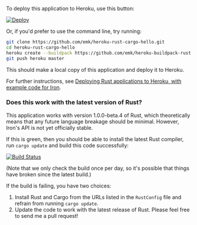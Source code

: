 To deploy this application to Heroku, use this button:

[![Deploy](https://www.herokucdn.com/deploy/button.png)](https://heroku.com/deploy)

Or, if you'd prefer to use the command line, try running:

``` sh
git clone https://github.com/emk/heroku-rust-cargo-hello.git
cd heroku-rust-cargo-hello
heroku create --buildpack https://github.com/emk/heroku-buildpack-rust.git
git push heroku master
```

This should make a local copy of this application and deploy it to Heroku.

For further instructions, see
[Deploying Rust applications to Heroku, with example code for Iron][instructions].

[instructions]: http://www.randomhacks.net/2014/09/17/deploying-rust-heroku-iron/

### Does this work with the latest version of Rust?

This application works with version 1.0.0-beta.4 of Rust, which
theoretically means that any future language breakage should be minimal.
However, Iron's API is not yet officially stable.

If this is green, then you should be able to install the latest Rust
compiler, run `cargo update` and build this code successfully:

[![Build Status](https://travis-ci.org/emk/heroku-rust-cargo-hello.svg?branch=master)](https://travis-ci.org/emk/heroku-rust-cargo-hello)

(Note that we only check the build once per day, so it's possible that
things have broken since the latest build.)

If the build is failing, you have two choices:

1. Install Rust and Cargo from the URLs listed in the `RustConfig` file and
   refrain from running `cargo update`.
2. Update the code to work with the latest release of Rust.  Please feel
   free to send me a pull request!
